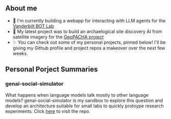## About me

- 🤖 I'm currently building a webapp for interacting with LLM agents for the [Vanderbilt BOT Lab](https://github.com/Vanderbilt-BOT-Lab)
- 🚀 My latest project was to build an archaelogical site discovery AI from satellite imagery for the [GeoPACHA project](https://github.com/geopacha)
- ✨ You can check out some of my personal projects, pinned below! I'll be giving my Github profile and project repos a makeover over the next few weeks.

## Personal Porject Summaries

### genai-social-simulator

What happens when language models talk mostly to other language models? genai-social-simulator is my sandbox to explore this question and develop an architecture suitable for small labs to quickly protoype research experiments. Click [here](https://github.com/jnieus01/genai-social-simulator/tree/main) to visit the repo.




